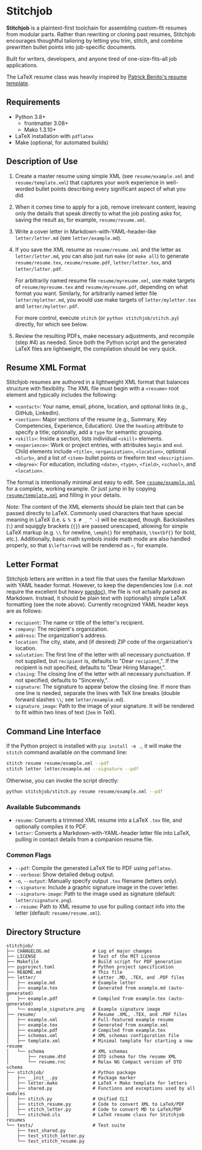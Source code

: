 # Stitchjob

**Stitchjob** is a plaintext-first toolchain for assembling custom-fit resumes
from modular parts. Rather than rewriting or cloning past resumes, Stitchjob
encourages thoughtful tailoring by letting you trim, stitch, and combine
prewritten bullet points into job-specific documents.

Built for writers, developers, and anyone tired of one-size-fits-all job applications.

The LaTeX resume class was heavily inspired by [Patrick Benito's resume
template](https://github.com/patrick-benito/pats-resume).

## Requirements

- Python 3.8+
  - frontmatter 3.08+
  - Mako 1.3.10+
- LaTeX installation with `pdflatex`
- Make (optional, for automated builds)

## Description of Use

1. Create a master resume using simple XML (see `resume/example.xml` and
   `resume/template.xml`) that captures your work experience in well-worded
   bullet points describing every significant aspect of what you did.

2. When it comes time to apply for a job, remove irrelevant content, leaving
   only the details that speak directly to what the job posting asks for, saving
   the result as, for example, `resume/resume.xml`.

3. Write a cover letter in Markdown-with-YAML-header-like `letter/letter.md`
   (see `letter/example.md`).

4. If you save the XML resume as `resume/resume.xml` and the letter as
   `letter/letter.md`, you can also just run `make` (or `make all`) to generate
   `resume/resume.tex`, `resume/resume.pdf`, `letter/letter.tex`, and
   `letter/latter.pdf`.

    For arbitrarily named resume file `resume/myresume.xml`, use make targets of
    `resume/myresume.tex` and `resume/myresume.pdf`, depending on what format
    you want. Similarly, for arbitrarily named letter file `letter/myletter.md`,
    you would use make targets of `letter/myletter.tex` and `letter/myletter.pdf`.

    For more control, execute `stitch` (or `python stitchjob/stitch.py`)
    directly, for which see below.

5. Review the resulting PDFs, make necessary adjustments, and recompile (step
   #4) as needed. Since both the Python script and the generated LaTeX files are
   lightweight, the compilation should be very quick.

## Resume XML Format

Stitchjob resumes are authored in a lightweight XML format that balances
structure with flexibility. The XML file must begin with a `<resume>` root
element and typically includes the following:

- `<contact>`: Your name, email, phone, location, and optional links (e.g., GitHub, LinkedIn).
- `<section>`: Major sections of the resume (e.g., Summary, Key Competencies,
  Experience, Education). Use the `heading` attribute to specify a title;
  optionally, add a `type` for semantic grouping.
- `<skills>`: Inside a section, lists individual `<skill>` elements.
- `<experience>`: Work or project entries, with attributes `begin` and `end`.
  Child elements include `<title>`, `<organization>`, `<location>`, optional
  `<blurb>`, and a list of `<item>` bullet points or freeform text
  `<description>`.
- `<degree>`: For education, including `<date>`, `<type>`, `<field>`, `<school>`, and `<location>`.

The format is intentionally minimal and easy to edit. See
[`resume/example.xml`](resume/example.xml) for a complete, working example. Or
just jump in by copying [`resume/template.xml`](resume/template.xml) and filling
in your details.

*Note:* The content of the XML elements should be plain text that can be passed
directly to LaTeX. Commonly used characters that have special meaning in LaTeX
(i.e. `& % $ # _ ^ ~`) will be escaped, though. Backslashes (`\`) and squiggly
brackets (`{}`) are passed unescaped, allowing for simple LaTeX markup (e.g.
`\\` for newline, `\emph{}` for emphasis, `\textbf{}` for bold, etc.).
Additionally, basic math symbols inside math mode are also handled properly, so
that `$\leftarrow$` will be rendered as `←`, for example.

## Letter Format

Stitchjob letters are written in a text file that uses the familiar Markdown
with YAML header format. However, to keep the dependencies low (i.e. not require
the excellent but heavy [pandoc](https://pandoc.org/)), the file is not actually
parsed as Markdown. Instead, it should be plain text with (optionally) simple
LaTeX formatting (see the note above). Currently recognized YAML header keys are
as follows:

- `recipient`: The name or title of the letter's recipient.
- `company`: The recipient's organization.
- `address`: The organization's address.
- `location`: The city, state, and (if desired) ZIP code of the organization's location.
- `salutation`: The first line of the letter with all necessary punctuation. If
  not supplied, but `recipient` is, defaults to "Dear `recipient`,". If the
  recipient is not specified, defaults to "Dear Hiring Manager,".
- `closing`: The closing line of the letter with all necessary punctuation. If
  not specified, defaults to "Sincerely,".
- `signature`: The signature to appear below the closing line. If more than one
  line is needed, separate the lines with TeX line breaks (double forward
  slashes `\\`; see `letter/example.md`).
- `signature_image`: Path to the image of your signature. It will be rendered to
  fit within two lines of text (`2em` in TeX).

## Command Line Interface

If the Python project is installed with `pip install -e .`, it will make the
`stitch` command available on the command line:

```bash
stitch resume resume/example.xml --pdf
stitch letter letter/example.md --signature --pdf
```

Otherwise, you can invoke the script directly:

```bash
python stitchjob/stitch.py resume resume/example.xml --pdf
```

### Available Subcommands

- `resume`: Converts a trimmed XML resume into a LaTeX `.tex` file, and
  optionally compiles it to PDF.
- `letter`: Converts a Markdown-with-YAML-header letter file into LaTeX, pulling
  in contact details from a companion resume file.

### Common Flags

- `--pdf`: Compile the generated LaTeX file to PDF using `pdflatex`.
- `--verbose`: Show detailed debug output.
- `-o`, `--output`: Manually specify output `.tex` filename (letters only).
- `--signature`: Include a graphic signature image in the cover letter.
- `--signature-image`: Path to the image used as signature (default: `letter/signature.png`).
- `--resume`: Path to XML resume to use for pulling contact info into the letter
  (default: `resume/resume.xml`).

## Directory Structure

```
stitchjob/
├── CHANGELOG.md                # Log of major changes
├── LICENSE                     # Text of the MIT License
├── Makefile                    # Build script for PDF generation
├── pyproject.toml              # Python project specification
├── README.md                   # This file
├── letter/                     # Letter .MD, .TEX, and .PDF files
│   ├── example.md              # Example letter
│   ├── example.tex             # Generated from example.md (auto-generated)
│   ├── example.pdf             # Compiled from example.tex (auto-generated)
│   └── example_signature.png   # Example signature image
├── resume/                     # Resume .XML, .TEX, and .PDF files
│   ├── example.xml             # Full-featured example resume
│   ├── example.tex             # Generated from example.xml
│   ├── example.pdf             # Compiled from example.tex
│   ├── schemas.xml             # XML schemas configuration file
│   ├── template.xml            # Minimal template for starting a new resume
│   └── schema                  # XML schemas
│       ├── resume.dtd          # DTD schema for the resume XML
│       └── resume.rnc          # Relax NG Compact version of DTD schema
├── stitchjob/                  # Python package
│   ├── __init__.py             # Package marker
│   ├── letter.mako             # LaTeX + Mako template for letters
│   ├── shared.py               # Functions and exceptions used by all modules
│   ├── stitch.py               # Unified CLI
│   ├── stitch_resume.py        # Code to convert XML to LaTeX/PDF
│   ├── stitch_letter.py        # Code to convert MD to LaTeX/PDF
│   └── stitched.cls            # LaTeX resume class for Stitchjob resumes
└── tests/                      # Test suite
    ├── test_shared.py
    ├── test_stitch_letter.py
    └── test_stitch_resume.py
```
